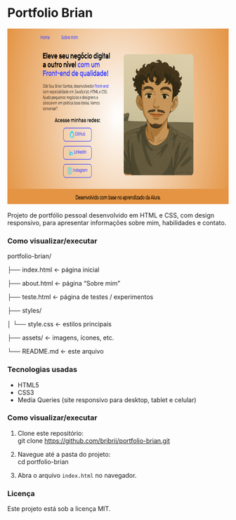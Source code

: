 # Portfolio Brian
<p align="center">
<img src="assets/print-site-portfolio.png" alt="Print do site Portfolio Brian" width="700" height="400">
</p>

Projeto de portfólio pessoal desenvolvido em HTML e CSS, com design responsivo, para apresentar informações sobre mim, habilidades e contato.

### Como visualizar/executar
portfolio-brian/


├── index.html       ← página inicial

├── about.html       ← página “Sobre mim”

├── teste.html       ← página de testes / experimentos

├── styles/

│   └── style.css    ← estilos principais

├── assets/          ← imagens, ícones, etc.

└── README.md        ← este arquivo

### Tecnologias usadas
- HTML5  
- CSS3  
- Media Queries (site responsivo para desktop, tablet e celular)

### Como visualizar/executar
1. Clone este repositório:  
   git clone https://github.com/bribrii/portfolio-brian.git

2. Navegue até a pasta do projeto:  
   cd portfolio-brian

3. Abra o arquivo `index.html` no navegador.

### Licença
Este projeto está sob a licença MIT.

